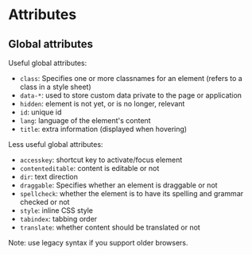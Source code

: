 # Attributes

## Global attributes

Useful global attributes:
- `class`: Specifies one or more classnames for an element (refers to a class in a style sheet)
- `data-*`: used to store custom data private to the page or application
- `hidden`: element is not yet, or is no longer, relevant
- `id`: unique id
- `lang`: language of the element's content
- `title`: extra information (displayed when hovering)

Less useful global attributes:
- `accesskey`: shortcut key to activate/focus element
- `contenteditable`: content is editable or not
- `dir`: text direction
- `draggable`: Specifies whether an element is draggable or not
- `spellcheck`:  whether the element is to have its spelling and grammar checked or not
- `style`: inline CSS style
- `tabindex`:  tabbing order
- `translate`: whether content should be translated or not

Note: use legacy syntax if you support older browsers.

